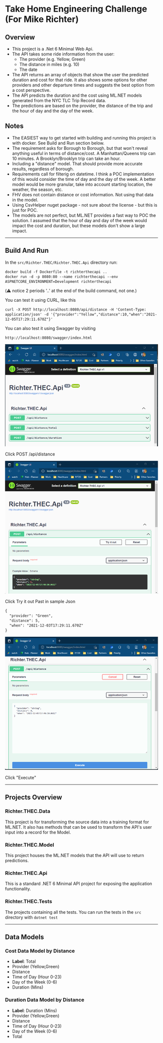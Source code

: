 
# Take Home Engineering Challenge (For Mike Richter)

## Overview
* This project is a .Net 6 Minimal Web Api.
* The API takes some ride information from the user: 
  * The provider (e.g. Yellow, Green)
  * The distance in miles (e.g. 10)
  * The date
* The API returns an array of objects that show the user the predicted duration and cost for that ride. It also shows some options for other providers and other departure times and suggests the best option from a cost perspective. 
* The API predicts the duration and the cost using ML.NET models generated from the NYC TLC Trip Record data. 
* The predictions are based on the provider, the distance of the trip and the hour of day and the day of the week. 
## Notes
* The EASIEST way to get started with building and running this project is with docker. See Build and Run section below.
* The requirement asks for Borough to Borough, but that won't reveal anything useful in terms of distance/cost. A Manhattan/Queens trip can 10 minutes. A Brooklyn/Brooklyn trip can take an hour. 
* Including a "distance" model. That should provide more accurate results, regardless of borough.
* Requirements call for filterig on datetime. I think a POC implementation of this would consider the time of day and the day of the week. A better model would be more granular, take into account starting location, the weather, the season, etc.
* FHV does not contain distance or cost information. Not using that data in the model.
* Using CsvHelper nuget package - not sure about the license - but this is just for POC.
* The models are not perfect, but ML.NET provides a fast way to POC the solution. I assumed that the hour of day and day of the week would impact the cost and duration, but these models don't show a large impact. 
---
## Build And Run

In the `src/Richter.THEC/Richter.THEC.Api` directory run:
```
docker build -f Dockerfile -t richterthecapi ..
docker run -d -p 8080:80 --name richterthecapi --env ASPNETCORE_ENVIRONMENT=Development richterthecapi
```
(:warning: notice 2 periods '..' at the end of the build command, not one.)

You can test it using CURL, like this
```
curl -X POST http://localhost:8080/api/distance -H 'Content-Type: application/json' -d '{"provider":"Yellow","distance":10,"when":"2021-12-05T17:29:11.670Z"}'
```
You can also test it using Swagger by visiting
```
http://localhost:8080/swagger/index.html
```
![Swagger Home](swagger-home.png "Swagger Home")

Click POST /api/distance

![Swagger Try](swagger-try.png "Swagger Try")


Click Try it out
Past in sample Json
```
{
  "provider": "Green",
  "distance": 5,
  "when": "2021-12-03T17:29:11.670Z"
}
```
![Swagger Execute](swagger-exec.png "Swagger Execute")

Click "Execute"

-----
## Projects Overview
### Richter.THEC.Data
This project  is for transforming the source data into a training format for ML.NET. It also has methods that can be used to transform the API's user input into a record for the Model. 
### Richter.THEC.Model
This project houses the ML.NET models that the API will use to return predictions.
### Richter.THEC.Api
This is a standard .NET 6 Minimal API project for exposing the application functionality.
### Richter.THEC.Tests
The projects containing all the tests. You can run the tests in the `src` directory with `dotnet test`

---
## Data Models
### Cost Data Model by Distance
* **Label**: Total
* Provider (Yellow,Green)
* Distance
* Time of Day (Hour 0-23)
* Day of the Week (0-6)
* Duration (Mins)

### Duration Data Model by Distance
* **Label**: Duration (Mins)
* Provider (Yellow,Green)
* Distance
* Time of Day (Hour 0-23)
* Day of the Week (0-6)
* Total



